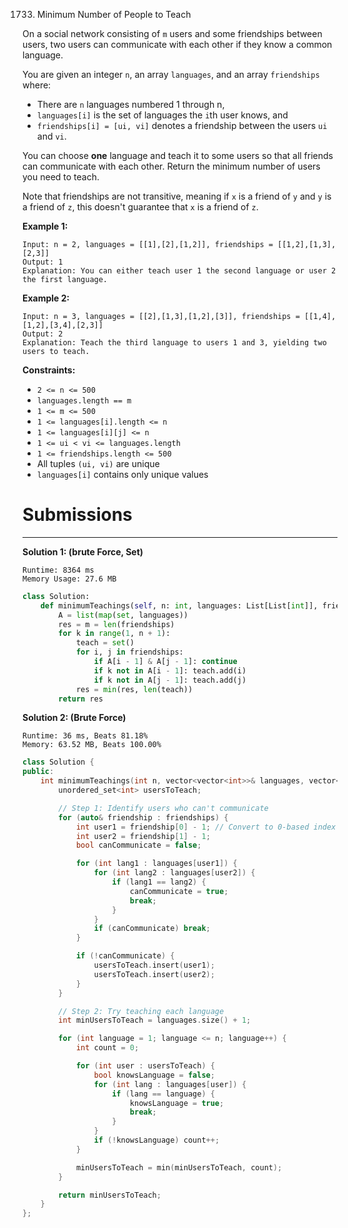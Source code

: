 1733. Minimum Number of People to Teach

On a social network consisting of `m` users and some friendships between users, two users can communicate with each other if they know a common language.

You are given an integer `n`, an array `languages`, and an array `friendships` where:

* There are `n` languages numbered 1 through n,
* `languages[i]` is the set of languages the `i`th user knows, and
* `friendships[i] = [ui, vi]` denotes a friendship between the users `ui` and `vi`.

You can choose **one** language and teach it to some users so that all friends can communicate with each other. Return the minimum number of users you need to teach.

Note that friendships are not transitive, meaning if `x` is a friend of `y` and `y` is a friend of `z`, this doesn't guarantee that `x` is a friend of `z`.
 

**Example 1:**
```
Input: n = 2, languages = [[1],[2],[1,2]], friendships = [[1,2],[1,3],[2,3]]
Output: 1
Explanation: You can either teach user 1 the second language or user 2 the first language.
```

**Example 2:**
```
Input: n = 3, languages = [[2],[1,3],[1,2],[3]], friendships = [[1,4],[1,2],[3,4],[2,3]]
Output: 2
Explanation: Teach the third language to users 1 and 3, yielding two users to teach.
```

**Constraints:**

* `2 <= n <= 500`
* `languages.length == m`
* `1 <= m <= 500`
* `1 <= languages[i].length <= n`
* `1 <= languages[i][j] <= n`
* `1 <= ui < vi <= languages.length`
* `1 <= friendships.length <= 500`
* All tuples `(ui, vi)` are unique
* `languages[i]` contains only unique values

# Submissions
---
**Solution 1: (brute Force, Set)**
```
Runtime: 8364 ms
Memory Usage: 27.6 MB
```
```python
class Solution:
    def minimumTeachings(self, n: int, languages: List[List[int]], friendships: List[List[int]]) -> int:
        A = list(map(set, languages))
        res = m = len(friendships)
        for k in range(1, n + 1):
            teach = set()
            for i, j in friendships:
                if A[i - 1] & A[j - 1]: continue
                if k not in A[i - 1]: teach.add(i)
                if k not in A[j - 1]: teach.add(j)
            res = min(res, len(teach))
        return res
```

**Solution 2: (Brute Force)**
```
Runtime: 36 ms, Beats 81.18%
Memory: 63.52 MB, Beats 100.00%
```
```c++
class Solution {
public:
    int minimumTeachings(int n, vector<vector<int>>& languages, vector<vector<int>>& friendships) {
        unordered_set<int> usersToTeach;

        // Step 1: Identify users who can't communicate
        for (auto& friendship : friendships) {
            int user1 = friendship[0] - 1; // Convert to 0-based index
            int user2 = friendship[1] - 1;
            bool canCommunicate = false;

            for (int lang1 : languages[user1]) {
                for (int lang2 : languages[user2]) {
                    if (lang1 == lang2) {
                        canCommunicate = true;
                        break;
                    }
                }
                if (canCommunicate) break;
            }

            if (!canCommunicate) {
                usersToTeach.insert(user1);
                usersToTeach.insert(user2);
            }
        }

        // Step 2: Try teaching each language
        int minUsersToTeach = languages.size() + 1;

        for (int language = 1; language <= n; language++) {
            int count = 0;

            for (int user : usersToTeach) {
                bool knowsLanguage = false;
                for (int lang : languages[user]) {
                    if (lang == language) {
                        knowsLanguage = true;
                        break;
                    }
                }
                if (!knowsLanguage) count++;
            }

            minUsersToTeach = min(minUsersToTeach, count);
        }

        return minUsersToTeach;
    }
};
```
